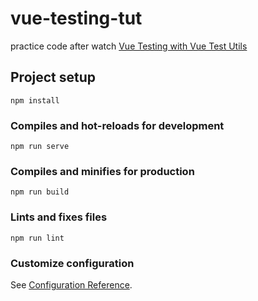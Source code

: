 # vue-testing-tut

practice code after watch [Vue Testing with Vue Test Utils](https://www.youtube.com/watch?v=QIDhzBg5eWY&list=RDCMUCyLNhHSiEVkVwPSFKxJAfSA)

## Project setup
```
npm install
```

### Compiles and hot-reloads for development
```
npm run serve
```

### Compiles and minifies for production
```
npm run build
```

### Lints and fixes files
```
npm run lint
```

### Customize configuration
See [Configuration Reference](https://cli.vuejs.org/config/).
